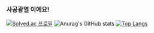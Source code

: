 ### 사공광열 이에요!
[![Solved.ac
프로필](http://mazassumnida.wtf/api/generate_badge?boj=tkrhdrhkdduf)](https://solved.ac/tkrhdrhkdduf)
![Anurag's GitHub stats](https://github-readme-stats.vercel.app/api?username=Kwangyoulsagong&show_icons=true&theme=radical)
[![Top Langs](https://github-readme-stats.vercel.app/api/top-langs/?username=Kwangyoulsagong&layout=compact)](https://github.com/anuraghazra/github-readme-stats)
